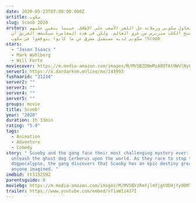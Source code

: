 ```yaml
---
date: 2020-05-23T07:00:00.000Z
artitle: سكوب
slug: Scoob 2020
arstory: يحاول سكوبي وزملائه حل اللغز الأصعب على الإطلاق، حينما يتعين عليهم
  إيقاف شبح الكلب سيربرس من غزو العالم، ولكن في هذه المغامرة سيكتشف الفريق أن
  سكوبي لديه مستقبل مشرق عن ما كانوا يتوقعوا في سكوب !Scoob
stars:
  - "Jason Isaacs "
  - Mark Wahlberg
  - Will Forte
moviecover: https://m.media-amazon.com/images/M/MV5BZDNmMzA0OTAtOWVlNy00MTMzLTgxYzctNDgzMmU2OTlhNmQ5XkEyXkFqcGdeQXVyMTkxNjUyNQ@@._V1_FMjpg_UX1013_.jpg
server1: https://e.dardarkom.online/mv/143993
fushaarid: "31214"
server2: ""
server3: ""
server4: ""
server5: ""
groups: movie
title: Scoob!
year: "2020"
duration: 1h 33min
rating: "5.9"
tags:
  - Animation
  - Adventure
  - Comedy
story: " Scooby and the gang face their most challenging mystery ever: a plot to
  unleash the ghost dog Cerberus upon the world. As they race to stop this
  dogpocalypse, the gang discovers that Scooby has an epic destiny greater than
  anyone imagined. "
imdbid: tt3152592
parentsguide: 8
moviebg: https://m.media-amazon.com/images/M/MV5BYzRmYjlmYjgtODdjYy00MTJlLTg2YzYtNDNiNjFkZGRlMDdjXkEyXkFqcGdeQXVyNTY3MDQzNTk@._V1_.jpg
trailer: https://www.youtube.com/embed/vf1aW1z437I
---
```

